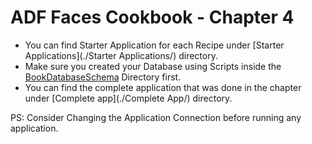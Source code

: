 # ADF Faces Cookbook - Chapter 4

-	You can find Starter Application for each Recipe under [Starter Applications](./Starter Applications/) directory.
-	Make sure you created your Database using Scripts inside the [BookDatabaseSchema](../BookDatabaseSchema/) Directory first.
-	You can find the complete application that was done in the chapter under [Complete app](./Complete App/) directory.



PS: Consider Changing the Application Connection before running any application.
